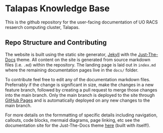 # Talapas Knowledge Base

This is the github repository for the user-facing documentation of UO RACS resaerch computing cluster, Talapas.

## Repo Structure and Contributing

The website is built using the static site generator, [Jekyll](https://jekyllrb.com) with the [Just-The-Docs](https://just-the-docs.github.io/just-the-docs/) theme. All content on the site is generated from source markdown files (i.e. `.md`) within the repository. The landing page is laid out in `index.md` where the remaining documentation pages live in the `docs/` folder.

To contribute feel free to edit any of the documentation markdown files. Preferrably if the change is significant in size, make the changes in a new feature branch, followed by creating a pull request to merge those changes into the main branch. Only the main branch is deployed to the site through [GitHub Pages](https://docs.github.com/en/pages) and is automatically deployed on any new changes to the main branch.

For more details on the formmatting of specific details including navigation, callouts, code blocks, mermaid diagrams, page linking, etc see the documentation site for the Just-The-Docs theme [here](https://just-the-docs.github.io/just-the-docs/) (built with itself!).
